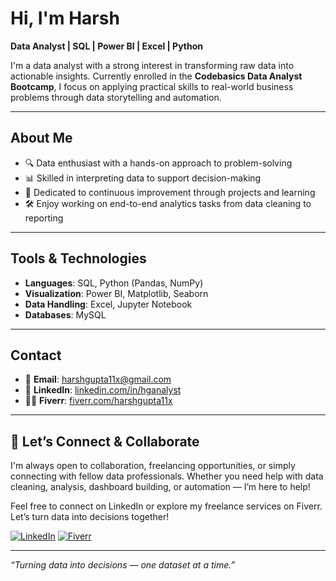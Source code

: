 # Hi, I'm Harsh

**Data Analyst | SQL | Power BI | Excel | Python**

I'm a data analyst with a strong interest in transforming raw data into actionable insights. Currently enrolled in the **Codebasics Data Analyst Bootcamp**, I focus on applying practical skills to real-world business problems through data storytelling and automation.

---

## About Me

- 🔍 Data enthusiast with a hands-on approach to problem-solving  
- 📊 Skilled in interpreting data to support decision-making  
- 🔄 Dedicated to continuous improvement through projects and learning  
- 🛠️ Enjoy working on end-to-end analytics tasks from data cleaning to reporting

---

## Tools & Technologies

- **Languages**: SQL, Python (Pandas, NumPy)  
- **Visualization**: Power BI, Matplotlib, Seaborn  
- **Data Handling**: Excel, Jupyter Notebook  
- **Databases**: MySQL 

---

## Contact

- 📧 **Email**: harshgupta11x@gmail.com  
- 💼 **LinkedIn**: [linkedin.com/in/hganalyst](https://www.linkedin.com/in/hganalyst/)  
- 🧑‍💼 **Fiverr**: [fiverr.com/harshgupta11x](https://www.fiverr.com/databyharsh?public_mode=true)

---

## 🤝 Let’s Connect & Collaborate

I'm always open to collaboration, freelancing opportunities, or simply connecting with fellow data professionals. Whether you need help with data cleaning, analysis, dashboard building, or automation — I’m here to help!

Feel free to connect on LinkedIn or explore my freelance services on Fiverr. Let’s turn data into decisions together!

[![LinkedIn](https://img.shields.io/badge/LinkedIn-Connect-blue?style=for-the-badge&logo=linkedin)](https://www.linkedin.com/in/hganalyst)
[![Fiverr](https://img.shields.io/badge/Fiverr-View%20Profile-green?style=for-the-badge&logo=fiverr)](https://www.fiverr.com/databyharsh?public_mode=true)

---

*“Turning data into decisions — one dataset at a time.”*
